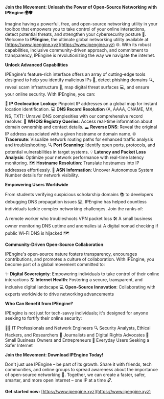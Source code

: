 **Join the Movement: Unleash the Power of Open-Source Networking with IPEngine 🌍🛡️**

Imagine having a powerful, free, and open-source networking utility in your toolbox that empowers you to take control of your online interactions, detect potential threats, and strengthen your cybersecurity posture 🔐. Welcome to **IPEngine**, the ultimate global networking utility available at [https://www.ipengine.xyz](https://www.ipengine.xyz) 🌐. With its robust capabilities, inclusive community-driven approach, and commitment to transparency, IPEngine is revolutionizing the way we navigate the internet.

**Unlock Advanced Capabilities**

IPEngine's feature-rich interface offers an array of cutting-edge tools designed to help you identify malicious IPs 🚨, detect phishing domains 🔍, reveal scam infrastructure 📡, map digital threat surfaces 💻, and ensure your online security. With IPEngine, you can:

🔮 **IP Geolocation Lookup**: Pinpoint IP addresses on a global map for instant location identification.
💻 **DNS Record Resolution** (A, AAAA, CNAME, MX, NS, TXT): Unravel DNS complexities with our comprehensive record resolver.
📡 **WHOIS Registry Queries**: Access real-time information about domain ownership and contact details.
🕳️ **Reverse DNS**: Reveal the original IP address associated with a given hostname or domain name.
🌐 **Traceroute**: Visualize network routing paths for enhanced traffic analysis and troubleshooting.
🔍 **Port Scanning**: Identify open ports, protocols, and potential vulnerabilities in target systems.
💡 **Latency and Packet Loss Analysis**: Optimize your network performance with real-time latency monitoring.
🗺️ **Hostname Resolution**: Translate hostnames into IP addresses effortlessly.
🤝 **ASN Information**: Uncover Autonomous System Number details for network visibility.

**Empowering Users Worldwide**

From students verifying suspicious scholarship domains 📚 to developers debugging DNS propagation issues 💻, IPEngine has helped countless individuals tackle complex networking challenges. Join the ranks of:

A remote worker who troubleshoots VPN packet loss 🛠️
A small business owner monitoring DNS uptime and anomalies 📊
A digital nomad checking if public Wi-Fi DNS is hijacked 🗺️

**Community-Driven Open-Source Collaboration**

IPEngine's open-source nature fosters transparency, encourages contributions, and promotes a culture of collaboration. With IPEngine, you become part of a global movement committed to:

✨ **Digital Sovereignty**: Empowering individuals to take control of their online interactions
🌎 **Internet Health**: Fostering a secure, transparent, and inclusive digital landscape
💻 **Open-Source Innovation**: Collaborating with experts worldwide to drive networking advancements

**Who Can Benefit from IPEngine?**

IPEngine is not just for tech-savvy individuals; it's designed for anyone seeking to fortify their online security:

👩‍🎓 IT Professionals and Network Engineers
🔍 Security Analysts, Ethical Hackers, and Researchers
📰 Journalists and Digital Rights Advocates
🏢 Small Business Owners and Entrepreneurs
🌟 Everyday Users Seeking a Safer Internet

**Join the Movement: Download IPEngine Today!**

Don't just use IPEngine – be part of its growth. Share it with friends, tech communities, and online groups to spread awareness about the importance of open-source networking 🚀. Together, we can create a faster, safer, smarter, and more open internet – one IP at a time 🔓.

**Get started now:** [https://www.ipengine.xyz](https://www.ipengine.xyz)